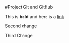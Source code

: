 #Project Git and GitHub

This is **bold** and here is a [link](https://github.com/iibmpatna)

Second change

Third Change
